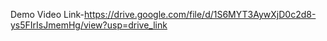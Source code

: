Demo Video Link-https://drive.google.com/file/d/1S6MYT3AywXjD0c2d8-ys5FIrIsJmemHg/view?usp=drive_link
